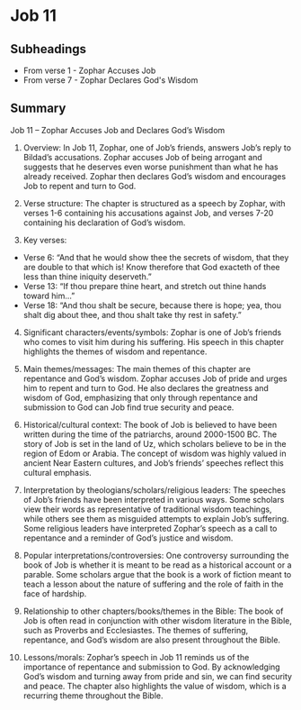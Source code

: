 # Job 11

## Subheadings

* From verse 1 - Zophar Accuses Job
* From verse 7 - Zophar Declares God's Wisdom

## Summary

Job 11 – Zophar Accuses Job and Declares God’s Wisdom

1. Overview: In Job 11, Zophar, one of Job’s friends, answers Job’s reply to Bildad’s accusations. Zophar accuses Job of being arrogant and suggests that he deserves even worse punishment than what he has already received. Zophar then declares God’s wisdom and encourages Job to repent and turn to God.

2. Verse structure: The chapter is structured as a speech by Zophar, with verses 1-6 containing his accusations against Job, and verses 7-20 containing his declaration of God’s wisdom.

3. Key verses: 
- Verse 6: “And that he would show thee the secrets of wisdom, that they are double to that which is! Know therefore that God exacteth of thee less than thine iniquity deserveth.”
- Verse 13: “If thou prepare thine heart, and stretch out thine hands toward him…”
- Verse 18: “And thou shalt be secure, because there is hope; yea, thou shalt dig about thee, and thou shalt take thy rest in safety.”

4. Significant characters/events/symbols: Zophar is one of Job’s friends who comes to visit him during his suffering. His speech in this chapter highlights the themes of wisdom and repentance.

5. Main themes/messages: The main themes of this chapter are repentance and God’s wisdom. Zophar accuses Job of pride and urges him to repent and turn to God. He also declares the greatness and wisdom of God, emphasizing that only through repentance and submission to God can Job find true security and peace.

6. Historical/cultural context: The book of Job is believed to have been written during the time of the patriarchs, around 2000-1500 BC. The story of Job is set in the land of Uz, which scholars believe to be in the region of Edom or Arabia. The concept of wisdom was highly valued in ancient Near Eastern cultures, and Job’s friends’ speeches reflect this cultural emphasis.

7. Interpretation by theologians/scholars/religious leaders: The speeches of Job’s friends have been interpreted in various ways. Some scholars view their words as representative of traditional wisdom teachings, while others see them as misguided attempts to explain Job’s suffering. Some religious leaders have interpreted Zophar’s speech as a call to repentance and a reminder of God’s justice and wisdom.

8. Popular interpretations/controversies: One controversy surrounding the book of Job is whether it is meant to be read as a historical account or a parable. Some scholars argue that the book is a work of fiction meant to teach a lesson about the nature of suffering and the role of faith in the face of hardship.

9. Relationship to other chapters/books/themes in the Bible: The book of Job is often read in conjunction with other wisdom literature in the Bible, such as Proverbs and Ecclesiastes. The themes of suffering, repentance, and God’s wisdom are also present throughout the Bible.

10. Lessons/morals: Zophar’s speech in Job 11 reminds us of the importance of repentance and submission to God. By acknowledging God’s wisdom and turning away from pride and sin, we can find security and peace. The chapter also highlights the value of wisdom, which is a recurring theme throughout the Bible.